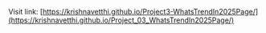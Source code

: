 Visit link:
[https://krishnavetthi.github.io/Project3-WhatsTrendIn2025Page/](https://krishnavetthi.github.io/Project_03_WhatsTrendIn2025Page/)
